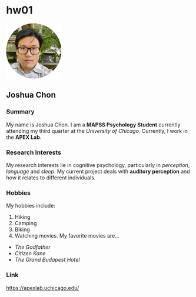 # hw01

![](https://github.com/jchon11/myrepo/blob/master/joshchon.png)
## Joshua Chon

### Summary
My name is Joshua Chon. I am a **MAPSS Psychology Student** currently attending my third quarter at the *University of Chicago*. Currently, I work in the **APEX Lab**.

### Research Interests
My research interests lie in cognitive psychology, particularly in *perception*, *language* and *sleep*. My current project deals with **auditory perception** and how it relates to different individuals. 

### Hobbies
My hobbies include:
1. Hiking
2. Camping
3. Biking
4. Watching movies. My favorite movies are...
  * *The Godfather*
  * *Citizen Kane*
  * *The Grand Budapest Hotel*
  
### Link
https://apexlab.uchicago.edu/